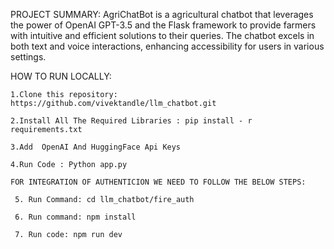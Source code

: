 PROJECT SUMMARY:
               AgriChatBot is a  agricultural chatbot that leverages the power of OpenAI GPT-3.5 and the Flask framework to provide farmers with intuitive and efficient solutions to their queries. The chatbot excels in both text and voice interactions, enhancing accessibility for users in various settings.


HOW TO RUN LOCALLY:

    1.Clone this repository: https://github.com/vivektandle/llm_chatbot.git

    2.Install All The Required Libraries : pip install - r requirements.txt

    3.Add  OpenAI And HuggingFace Api Keys
 
    4.Run Code : Python app.py

    FOR INTEGRATION OF AUTHENTICION WE NEED TO FOLLOW THE BELOW STEPS:

     5. Run Command: cd llm_chatbot/fire_auth

     6. Run command: npm install

     7. Run code: npm run dev
     

